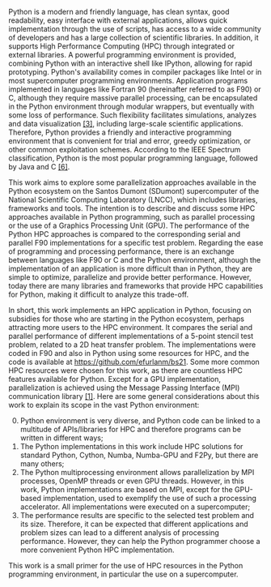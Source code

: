 Python is a modern and friendly language, has clean syntax, good readability, easy interface with external applications, allows quick implementation through the use of scripts, has access to a wide community of developers and has a large collection of scientific libraries. In addition, it supports High Performance Computing (HPC) through integrated or external libraries. A powerful programming environment is provided, combining Python with an interactive shell like IPython, allowing for rapid prototyping. Python's availability comes in compiler packages like Intel or in most supercomputer programming environments. Application programs implemented in languages like Fortran 90 (hereinafter referred to as F90) or C, although they require massive parallel processing, can be encapsulated in the Python environment through modular wrappers, but eventually with some loss of performance. Such flexibility facilitates simulations, analyzes and data visualization [[3]](references.md#3), including large-scale scientific applications. Therefore, Python provides a friendly and interactive programming environment that is convenient for trial and error, greedy optimization, or other common exploitation schemes. According to the IEEE Spectrum classification, Python is the most popular programming language, followed by Java and C [[6]](references.md#6).

This work aims to explore some parallelization approaches available in the Python ecosystem on the Santos Dumont (SDumont) supercomputer of the National Scientific Computing Laboratory (LNCC), which includes libraries, frameworks and tools. The intention is to describe and discuss some HPC approaches available in Python programming, such as parallel processing or the use of a Graphics Processing Unit (GPU). The performance of the Python HPC approaches is compared to the corresponding serial and parallel F90 implementations for a specific test problem. Regarding the ease of programming and processing performance, there is an exchange between languages like F90 or C and the Python environment, although the implementation of an application is more difficult than in Python, they are simple to optimize, parallelize and provide better performance. However, today there are many libraries and frameworks that provide HPC capabilities for Python, making it difficult to analyze this trade-off.

In short, this work implements an HPC application in Python, focusing on subsidies for those who are starting in the Python ecosystem, perhaps attracting more users to the HPC environment. It compares the serial and parallel performance of different implementations of a 5-point stencil test problem, related to a 2D heat transfer problem.
The implementations were coded in F90 and also in Python using some resources for HPC, and the code is available at <https://github.com/efurlanm/bs21>. Some more common HPC resources were chosen for this work, as there are countless HPC features available for Python.
Except for a GPU implementation, parallelization is achieved using the Message Passing Interface (MPI) communication library [[1]](references.md#1). Here are some general considerations about this work to explain its scope in the vast Python environment:

0. Python environment is very diverse, and Python code can be linked to a multitude of APIs/libraries for HPC and therefore programs can be written in different ways;
0. The Python implementations in this work include HPC solutions for standard Python, Cython, Numba, Numba-GPU and F2Py, but there are many others;
0. The Python multiprocessing environment allows parallelization by MPI processes, OpenMP threads or even GPU threads. However, in this work, Python implementations are based on MPI, except for the GPU-based implementation, used to exemplify the use of such a processing accelerator. All implementations were executed on a supercomputer;
0. The performance results are specific to the selected test problem and its size. Therefore, it can be expected that different applications and problem sizes can lead to a different analysis of processing performance. However, they can help the Python programmer choose a more convenient Python HPC implementation. 

This work is a small primer for the use of HPC resources in the Python programming environment, in particular the use on a supercomputer.
